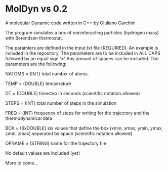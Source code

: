 # MolDyn vs 0.2

A molecular Dynamic code written in C++ by Giuliano Carchini

The program simulates a box of noninteracting particles (hydrogen mass) with Berendsen thermostat. 

The paramters are defined in the input.txt file (REQUIRED). An example is included in the repository.
The parameters are to be included in ALL CAPS followed by an equal sign '=' Any amount of spaces can be included.
The parameters are the following:

NATOMS = (INT) total number of atoms.

TEMP = (DOUBLE) temperature

DT = (DOUBLE) timestep in seconds (scientific notation allowed)

STEPS = (INT) total number of steps in the simulation

FREQ = (INT) frequence of steps for writing for the trajectory and the thermodynamical data

BOX = (6xDOUBLE) six values that define the box (xmin, xmax, ymin, ymax, zmin, zmax) separated by space (scientific notation allowed).

OFNAME = (STRING) name for the trajectory file

No default values are included (yet)

More to come...
